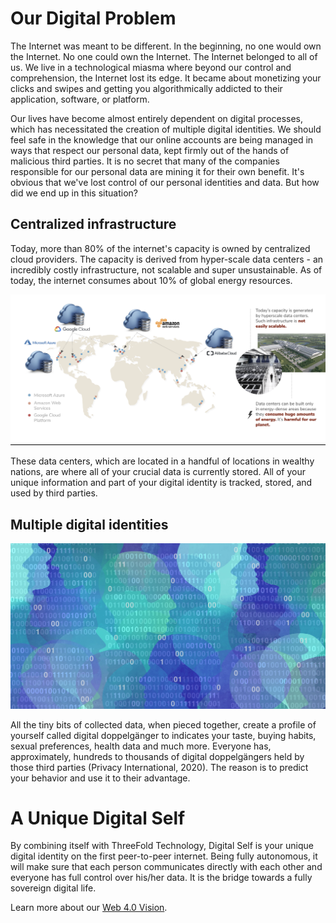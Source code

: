 # Our Digital Problem 

The Internet was meant to be different. In the beginning, no one would own the Internet. No one could own the Internet. The Internet belonged to all of us. We live in a technological miasma where beyond our control and comprehension, the Internet lost its edge.  It became about monetizing your clicks and swipes and getting you algorithmically addicted to their application, software, or platform. 

Our lives have become almost entirely dependent on digital processes, which has necessitated the creation of multiple digital identities. We should feel safe in the knowledge that our online accounts are being managed in ways that respect our personal data, kept firmly out of the hands of malicious third parties. It is no secret that many of the companies responsible for our personal data are mining it for their own benefit. It's obvious that we've lost control of our personal identities and data. But how did we end up in this situation? 

## Centralized infrastructure 

Today, more than 80% of the internet's capacity is owned by centralized cloud providers. The capacity is derived from hyper-scale data centers - an incredibly costly infrastructure, not scalable and super unsustainable. As of today, the internet consumes about 10% of global energy resources. 

![](img/tftech_cloud_market.png)

These data centers, which are located in a handful of locations in wealthy nations, are where all of your crucial data is currently stored. All of your unique information and part of your digital identity is tracked, stored, and used by third parties. 

## Multiple digital identities 

![](img/digital_doppelganger.jpeg)

All the tiny bits of collected data, when pieced together, create a profile of yourself called digital doppelgänger to indicates your taste, buying habits, sexual preferences, health data and much more. Everyone has, approximately, hundreds to thousands of digital doppelgängers held by those third parties (Privacy International, 2020). The reason is to predict your behavior and use it to their advantage.

# A Unique Digital Self 

By combining itself with ThreeFold Technology, Digital Self is your unique digital identity on the first peer-to-peer internet. Being fully autonomous, it will make sure that each person communicates directly with each other and everyone has full control over his/her data. It is the bridge towards a fully sovereign digital life. 

Learn more about our [Web 4.0 Vision](vision).


